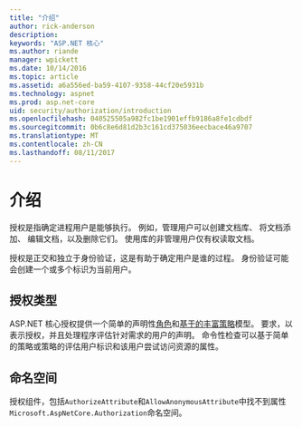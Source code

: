```yaml
---
title: "介绍"
author: rick-anderson
description: 
keywords: "ASP.NET 核心"
ms.author: riande
manager: wpickett
ms.date: 10/14/2016
ms.topic: article
ms.assetid: a6a556ed-ba59-4107-9358-44cf20e5931b
ms.technology: aspnet
ms.prod: asp.net-core
uid: security/authorization/introduction
ms.openlocfilehash: 040525505a982fc1be1901effb9186a8fe1cdbdf
ms.sourcegitcommit: 0b6c8e6d81d2b3c161cd375036eecbace46a9707
ms.translationtype: MT
ms.contentlocale: zh-CN
ms.lasthandoff: 08/11/2017
---
```

# <a name="introduction"></a>介绍

<a name=security-authorization-introduction></a>

授权是指确定进程用户是能够执行。 例如，管理用户可以创建文档库、 将文档添加、 编辑文档，以及删除它们。 使用库的非管理用户仅有权读取文档。

授权是正交和独立于身份验证，这是有助于确定用户是谁的过程。 身份验证可能会创建一个或多个标识为当前用户。

## <a name="authorization-types"></a>授权类型

ASP.NET 核心授权提供一个简单的声明性[角色](roles.md#security-authorization-role-based)和[基于的丰富策略](policies.md#security-authorization-policies-based)模型。 要求，以表示授权，并且处理程序评估针对需求的用户的声明。 命令性检查可以基于简单的策略或策略的评估用户标识和该用户尝试访问资源的属性。

## <a name="namespaces"></a>命名空间

授权组件，包括`AuthorizeAttribute`和`AllowAnonymousAttribute`中找不到属性`Microsoft.AspNetCore.Authorization`命名空间。
